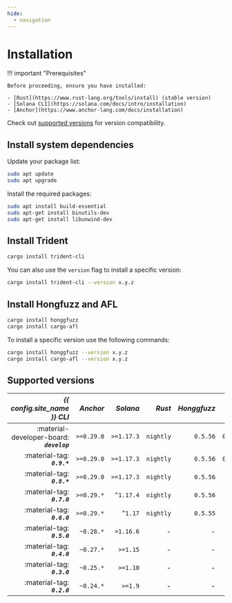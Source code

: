 ```yaml
---
hide:
  - navigation
---
```


# Installation

!!! important "Prerequisites"

    Before proceeding, ensure you have installed:

    - [Rust](https://www.rust-lang.org/tools/install) (stable version)
    - [Solana CLI](https://solana.com/docs/intro/installation)
    - [Anchor](https://www.anchor-lang.com/docs/installation)

  Check out [supported versions](#supported-versions) for version compatibility.

## Install system dependencies

Update your package list:

```bash
sudo apt update
sudo apt upgrade
```
Install the required packages:
```bash
sudo apt install build-essential
sudo apt-get install binutils-dev
sudo apt-get install libunwind-dev
```

## Install Trident

```bash
cargo install trident-cli
```

You can also use the `version` flag to install a specific version:
```bash
cargo install trident-cli --version x.y.z
```

## Install Hongfuzz and AFL

```bash
cargo install honggfuzz
cargo install cargo-afl
```
To install a specific version use the following commands:
```bash
cargo install honggfuzz --version x.y.z
cargo install cargo-afl --version x.y.z
```



## Supported versions

| ***{{ config.site_name }} CLI*** | ***Anchor*** | ***Solana*** | ***Rust*** | ***Honggfuzz*** | ***AFL*** |
|-:|-:|-:|-:|-:|-:|
| :material-developer-board: ***`develop`*** | `>=0.29.0` | `>=1.17.3` | `nightly` | `0.5.56` | `0.15.11` |
| :material-tag: ***`0.9.*`*** | `>=0.29.0` | `>=1.17.3` | `nightly` | `0.5.56` | `0.15.11` |
| :material-tag: ***`0.8.*`*** | `>=0.29.0` | `>=1.17.3` | `nightly` | `0.5.56` | - |
| :material-tag: ***`0.7.0`*** | `>=0.29.*` | `^1.17.4` | `nightly` | `0.5.56` | - |
| :material-tag: ***`0.6.0`*** | `>=0.29.*` | `^1.17` | `nightly` | `0.5.55` | - |
| :material-tag: ***`0.5.0`*** | `~0.28.*` | `=1.16.6` | - | - | - |
| :material-tag: ***`0.4.0`*** | `~0.27.*` | `>=1.15`  | - | - | - |
| :material-tag: ***`0.3.0`*** | `~0.25.*` | `>=1.10`  | - | - | - |
| :material-tag: ***`0.2.0`*** | `~0.24.*` |  `>=1.9`  | - | - | - |

<!-- 1. To use Trident with Anchor 0.29.0, run the following commands from your project's root directory after Trident initialization:
```bash
cargo update anchor-client@0.30.0 --precise 0.29.0
cargo update anchor-spl@0.30.0 --precise 0.29.0
``` -->
